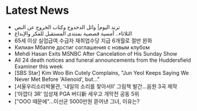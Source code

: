 # Latest News
-  ترند اليوم| وائل الدحدوح وكتاب الخروج عن النص
-  الثلاثاء.. أمسية قصصية بمنتدى المستقبل للفكر والإبداع
-  65세 이상 실업급여 수급자 재취업수당 지급 6개월로 절반 완화
-  Килиан Мбаппе достиг соглашения с новым клубом
-  Mehdi Hasan Exits MSNBC After Cancelation of His Sunday Show
-  All 24 death notices and funeral announcements from the Huddersfield Examiner this week
-  [SBS Star] Kim Woo Bin Cutely Complains, "Jun Yeol Keeps Saying We Never Met Before 'Alienoid', but..."
-  [서울우리소리박물관, ‘내일의 소리를 찾아서Ⅱ’ 그림책 발간…음원 3곡 제작
-  [‘아깝다 3R’ 임성재 PGA 버디新 세우고 개막전 공동 5위
-  ["OOO 때문에"…이선균 5000만원 뜯어낸 그녀, 이유는?
